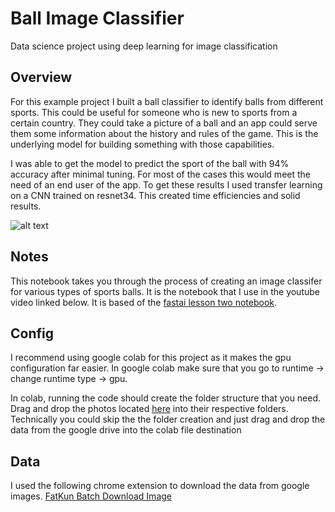 # Ball Image Classifier 
Data science project using deep learning for image classification 

## Overview 
For this example project I built a ball classifier to identify balls from different sports. This could be useful for someone who is new to sports from a certain country. They could take a picture of a ball and an app could serve them some information about the history and rules of the game. This is the underlying model for building something with those capabilities. 

I was able to get the model to predict the sport of the ball with 94% accuracy after minimal tuning. For most of the cases this would meet the need of an end user of the app. To get these results I used transfer learning on a CNN trained on resnet34. This created time efficiencies and solid results. 

![alt text](https://github.com/nwsundevil/ball_image_classifier/blob/master/matrix_results.png)

## Notes
This notebook takes you through the process of creating an image classifer for various types of sports balls. It is the notebook that I use in the youtube video linked below. It is based of the [fastai lesson two notebook](https://github.com/fastai/course-v3/blob/master/nbs/dl1/lesson2-download.ipynb). 

## Config
I recommend using google colab for this project as it makes the gpu configuration far easier. In google colab make sure that you go to runtime -> change runtime type -> gpu. 

In colab, running the code should create the folder structure that you need. Drag and drop the photos located [here](https://drive.google.com/open?id=12cDnAIntmAYZ2lXXyeOa_GWdU926FYLU) into their respective folders. Technically you could skip the the folder creation and just drag and drop the data from the google drive into the colab file destination

## Data 
I used the following chrome extension to download the data from google images. [FatKun Batch Download Image](https://chrome.google.com/webstore/detail/fatkun-batch-download-ima/nnjjahlikiabnchcpehcpkdeckfgnohf?hl=en)
